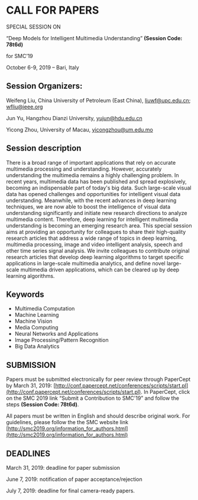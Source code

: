 

 
# CALL FOR PAPERS 
SPECIAL SESSION ON

“Deep Models for Intelligent Multimedia Understanding” **(Session Code: 78t6d)**

for SMC’19

October 6-9, 2019 – Bari, Italy

## Session Organizers:
Weifeng Liu, China University of Petroleum (East China), liuwf@upc.edu.cn; wfliu@ieee.org

Jun Yu, Hangzhou Dianzi University, yujun@hdu.edu.cn

Yicong Zhou, University of Macau, yicongzhou@um.edu.mo


## Session description 
There is a broad range of important applications that rely on accurate multimedia processing and understanding. However, accurately understanding the multimedia remains a highly challenging problem. In recent years, multimedia data has been published and spread explosively, becoming an indispensable part of today's big data. Such large-scale visual data has opened challenges and opportunities for intelligent visual data understanding. Meanwhile, with the recent advances in deep learning techniques, we are now able to boost the intelligence of visual data understanding significantly and initiate new research directions to analyze multimedia content. Therefore, deep learning for intelligent multimedia understanding is becoming an emerging research area. 
This special session aims at providing an opportunity for colleagues to share their high-quality research articles that address a wide range of topics in deep learning, multimedia processing, image and video intelligent analysis, speech and other time series signal analysis. We invite colleagues to contribute original research articles that develop deep learning algorithms to target specific applications in large-scale multimedia analytics, and define novel large-scale multimedia driven applications, which can be cleared up by deep learning algorithms.

## Keywords 
* Multimedia Computation
* Machine Learning
* Machine Vision
* Media Computing
* Neural Networks and Applications
* Image Processing/Pattern Recognition
* Big Data Analytics

## SUBMISSION
Papers must be submitted electronically for peer review through PaperCept by March 31, 2019: [http://conf.papercept.net/conferences/scripts/start.pl](http://conf.papercept.net/conferences/scripts/start.pl). In PaperCept, click on the SMC 2019 link “Submit a Contribution to SMC'19” and follow the steps **(Session Code: 78t6d)**. 

All papers must be written in English and should describe original work. For guidelines, please follow the the SMC website link [http://smc2019.org/information_for_authors.html](http://smc2019.org/information_for_authors.html)

## DEADLINES
March 31, 2019: deadline for paper submission

June 7, 2019: notification of paper acceptance/rejection

July 7, 2019: deadline for final camera-ready papers.

